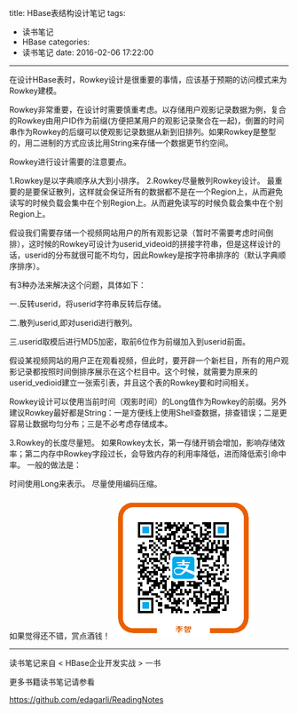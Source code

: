 title: HBase表结构设计笔记
tags:
  - 读书笔记
  - HBase
categories:
  - 读书笔记
date: 2016-02-06 17:22:00
---
在设计HBase表时，Rowkey设计是很重要的事情，应该基于预期的访问模式来为Rowkey建模。

Rowkey非常重要，在设计时需要慎重考虑。以存储用户观影记录数据为例，复合的Rowkey由用户ID作为前缀(方便把某用户的观影记录聚合在一起)，倒置的时间串作为Rowkey的后缀可以使观影记录数据从新到旧排列。如果Rowkey是整型的，用二进制的方式应该比用String来存储一个数据更节约空间。

<!-- more -->

Rowkey进行设计需要的注意要点。

1.Rowkey是以字典顺序从大到小排序。
2.Rowkey尽量散列Rowkey设计。
最重要的是要保证散列，这样就会保证所有的数据都不是在一个Region上，从而避免读写的时候负载会集中在个别Region上。从而避免读写的时候负载会集中在个别Region上。

假设我们需要存储一个视频网站用户的所有观影记录（暂时不需要考虑时间倒排），这时候的Rowkey可设计为userid_videoid的拼接字符串，但是这样设计的话，userid的分布就很可能不均匀，因此Rowkey是按字符串排序的（默认字典顺序排序）。

有3种办法来解决这个问题，具体如下：

一.反转userid，将userid字符串反转后存储。

二.散列userid,即对userid进行散列。

三.userid取模后进行MD5加密，取前6位作为前缀加入到userid前面。

假设某视频网站的用户正在观看视频，但此时，要开辟一个新栏目，所有的用户观影记录都按照时间倒排序展示在这个栏目中。这个时候，就需要为原来的userid_vedioid建立一张索引表，并且这个表的Rowkey要和时间相关。

Rowkey设计可以使用当前时间（观影时间）的Long值作为Rowkey的前缀。另外建议Rowkey最好都是String：一是方便线上使用Shell查数据，排查错误；二是更容易让数据均匀分布；三是不必考虑存储成本。

3.Rowkey的长度尽量短。
如果Rowkey太长，第一存储开销会增加，影响存储效率；第二内存中Rowkey字段过长，会导致内存的利用率降低，进而降低索引命中率。
一般的做法是：

时间使用Long来表示。
尽量使用编码压缩。


如果觉得还不错，赏点酒钱！
![](/images/aex068188cqwy9xbxa3oc07.png)

---------
读书笔记来自 < HBase企业开发实战 > 一书


更多书籍读书笔记请参看

https://github.com/edagarli/ReadingNotes
